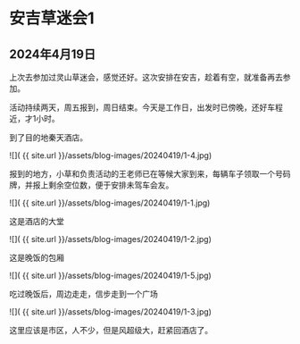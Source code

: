 安吉草迷会1
=======================

2024年4月19日
-----------------------
上次去参加过灵山草迷会，感觉还好。这次安排在安吉，趁着有空，就准备再去参加。

活动持续两天，周五报到，周日结束。今天是工作日，出发时已傍晚，还好车程近，才1小时。

到了目的地秦天酒店。

![]( {{ site.url }}/assets/blog-images/20240419/1-4.jpg)

报到的地方，小草和负责活动的王老师已在等候大家到来，每辆车子领取一个号码牌，并报上剩余空位数，便于安排未驾车会友。

![]( {{ site.url }}/assets/blog-images/20240419/1-1.jpg)

这是酒店的大堂

![]( {{ site.url }}/assets/blog-images/20240419/1-2.jpg)

这是晚饭的包厢

![]( {{ site.url }}/assets/blog-images/20240419/1-5.jpg)

吃过晚饭后，周边走走，信步走到一个广场

![]( {{ site.url }}/assets/blog-images/20240419/1-3.jpg)

这里应该是市区，人不少，但是风超级大，赶紧回酒店了。